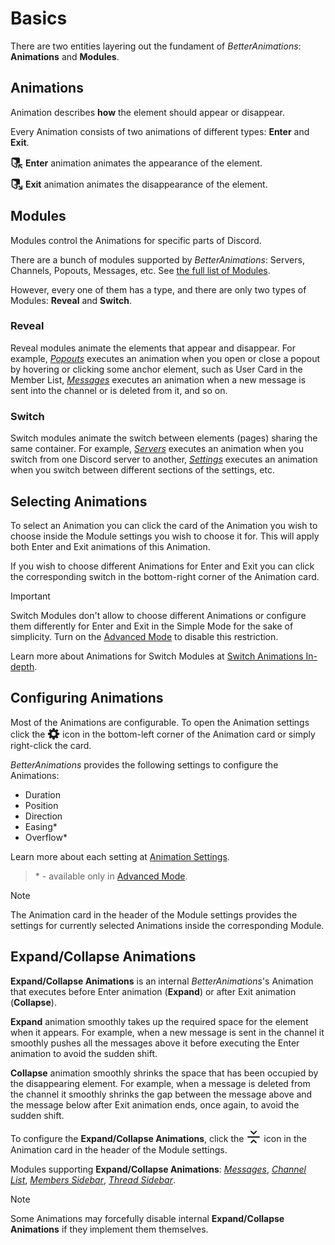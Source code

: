 <script setup>
import expandCollapse from '../assets/lottie/expand-collapse.json'
</script>

# Basics

There are two entities layering out the fundament of _BetterAnimations_: **Animations** and&nbsp;**Modules**.

## Animations

Animation describes **how** the element should appear or disappear.

Every Animation consists of two animations of different types: **Enter** and **Exit**.

<p>
    <svg width="20" height="20" xmlns="http://www.w3.org/2000/svg" fill="none" viewBox="0 0 24 24" style="display: inline; vertical-align: sub;">
        <path fill="currentColor" d="M9 12a1 1 0 0 1 1 1v2a1 1 0 1 1-2 0v-2a1 1 0 0 1 1-1Z"></path><path fill="currentColor" fill-rule="evenodd" d="M2.75 3.02A3 3 0 0 1 5 2h10a3 3 0 0 1 3 3v7.5a.5.5 0 0 1-.5.5H16a3 3 0 0 0-3 3v3.5a2.5 2.5 0 0 1-3.68 2.2l-5.8-3.09A3 3 0 0 1 2 16V5a3 3 0 0 1 .76-1.98Zm1.3 1.95A.04.04 0 0 0 4 5v11c0 .36.2.68.49.86l5.77 3.08a.5.5 0 0 0 .74-.44V8.02a.5.5 0 0 0-.32-.46l-6.63-2.6Z" clip-rule="evenodd"></path><path fill="currentColor" d="M15 18.5V22a1 1 0 1 0 2 0v-3.59l4.3 4.3a1 1 0 0 0 1.4-1.42L18.42 17H22a1 1 0 1 0 0-2h-6a1 1 0 0 0-1 1v2.5Z"></path>
    </svg> <b>Enter</b> animation animates the appearance of the element.
</p>

<p>
    <svg width="20" height="20" xmlns="http://www.w3.org/2000/svg" fill="none" viewBox="0 0 24 24" style="display: inline; vertical-align: sub;">
        <path fill="currentColor" d="M9 12a1 1 0 0 1 1 1v2a1 1 0 1 1-2 0v-2a1 1 0 0 1 1-1Z"></path><path fill="currentColor" fill-rule="evenodd" d="M2.75 3.02A3 3 0 0 1 5 2h10a3 3 0 0 1 3 3v7.64c0 .44-.55.7-.95.55a3 3 0 0 0-3.17 4.93l.02.03a.5.5 0 0 1-.35.85h-.05a.5.5 0 0 0-.5.5 2.5 2.5 0 0 1-3.68 2.2l-5.8-3.09A3 3 0 0 1 2 16V5a3 3 0 0 1 .76-1.98Zm1.3 1.95A.04.04 0 0 0 4 5v11c0 .36.2.68.49.86l5.77 3.08a.5.5 0 0 0 .74-.44V8.02a.5.5 0 0 0-.32-.46l-6.63-2.6Z" clip-rule="evenodd"></path><path fill="currentColor" d="M15.3 16.7a1 1 0 0 1 1.4-1.4l4.3 4.29V16a1 1 0 1 1 2 0v6a1 1 0 0 1-1 1h-6a1 1 0 1 1 0-2h3.59l-4.3-4.3Z"></path>
    </svg> <b>Exit</b> animation animates the disappearance of the element.
</p>

## Modules

Modules control the Animations for specific parts of Discord.

There are a bunch of modules supported by _BetterAnimations_: Servers, Channels, Popouts, Messages, etc.
See [the full list of Modules](./modules).

However, every one of them has a type, and there are only two types of Modules: **Reveal** and **Switch**.

### Reveal

Reveal modules animate the elements that appear and disappear.
For example, [_Popouts_](./modules#popouts) executes an animation when you open or close a popout by hovering or clicking some anchor element,
such as User Card in the Member List, [_Messages_](./modules#messages) executes an animation when a new message is sent into the channel or is deleted from it,
and so on.

### Switch

Switch modules animate the switch between elements (pages) sharing the same container.
For example, [_Servers_](./modules#servers) executes an animation when you switch from one Discord server to another,
[_Settings_](./modules#settings) executes an animation when you switch between different sections of the settings, etc.

## Selecting Animations

To select an Animation you can click the card of the Animation you wish to choose inside the Module settings you wish to choose it for.
This will apply both Enter and Exit animations of this Animation.

If you wish to choose different Animations for Enter and Exit you can click the corresponding switch in the bottom-right corner of the Animation card.

> [!IMPORTANT]
> Switch Modules don't allow to choose different Animations or configure them differently for Enter and Exit in the Simple Mode
> for the sake of simplicity. Turn on the [Advanced Mode](./advanced-mode) to disable this restriction.
> 
> Learn more about Animations for Switch Modules at [Switch Animations In-depth](./switch-animations).

## Configuring Animations

Most of the Animations are configurable. To open the Animation settings click the
<svg width="20" height="20" xmlns="http://www.w3.org/2000/svg" fill="none" viewBox="0 0 24 24" style="display: inline; vertical-align: sub;">
    <path fill="currentColor" fill-rule="evenodd" d="M10.56 1.1c-.46.05-.7.53-.64.98.18 1.16-.19 2.2-.98 2.53-.8.33-1.79-.15-2.49-1.1-.27-.36-.78-.52-1.14-.24-.77.59-1.45 1.27-2.04 2.04-.28.36-.12.87.24 1.14.96.7 1.43 1.7 1.1 2.49-.33.8-1.37 1.16-2.53.98-.45-.07-.93.18-.99.64a11.1 11.1 0 0 0 0 2.88c.06.46.54.7.99.64 1.16-.18 2.2.19 2.53.98.33.8-.14 1.79-1.1 2.49-.36.27-.52.78-.24 1.14.59.77 1.27 1.45 2.04 2.04.36.28.87.12 1.14-.24.7-.95 1.7-1.43 2.49-1.1.8.33 1.16 1.37.98 2.53-.07.45.18.93.64.99a11.1 11.1 0 0 0 2.88 0c.46-.06.7-.54.64-.99-.18-1.16.19-2.2.98-2.53.8-.33 1.79.14 2.49 1.1.27.36.78.52 1.14.24.77-.59 1.45-1.27 2.04-2.04.28-.36.12-.87-.24-1.14-.96-.7-1.43-1.7-1.1-2.49.33-.8 1.37-1.16 2.53-.98.45.07.93-.18.99-.64a11.1 11.1 0 0 0 0-2.88c-.06-.46-.54-.7-.99-.64-1.16.18-2.2-.19-2.53-.98-.33-.8.14-1.79 1.1-2.49.36-.27.52-.78.24-1.14a11.07 11.07 0 0 0-2.04-2.04c-.36-.28-.87-.12-1.14.24-.7.96-1.7 1.43-2.49 1.1-.8-.33-1.16-1.37-.98-2.53.07-.45-.18-.93-.64-.99a11.1 11.1 0 0 0-2.88 0ZM16 12a4 4 0 1 1-8 0 4 4 0 0 1 8 0Z" clip-rule="evenodd"></path>
</svg>
icon in the bottom-left corner of the Animation card
or simply right-click the card.

_BetterAnimations_ provides the following settings to configure the Animations:
- Duration
- Position
- Direction
- Easing*
- Overflow*

Learn more about each setting at [Animation Settings](./animation-settings).

> \* - available only in [Advanced Mode](./advanced-mode).

> [!NOTE]
> The Animation card in the header of the Module settings provides the settings for currently selected Animations inside the corresponding Module.

## Expand/Collapse Animations

**Expand/Collapse Animations** is an internal _BetterAnimations_'s Animation that executes before Enter animation (**Expand**) or after Exit animation (**Collapse**).

<Lottie :animation-data="expandCollapse" />

**Expand** animation smoothly takes up the required space for the element when it appears.
For example, when a new message is sent in the channel it smoothly pushes all the messages above it before executing the Enter animation to avoid the sudden shift.

**Collapse** animation smoothly shrinks the space that has been occupied by the disappearing element.
For example, when a message is deleted from the channel it smoothly shrinks the gap between the message above and the message below after Exit animation ends, once again, to avoid the sudden shift.

To configure the **Expand/Collapse Animations**, click the
<svg width="24" height="24" xmlns="http://www.w3.org/2000/svg" fill="none" viewBox="0 0 24 24" style="display: inline; vertical-align: sub;">
    <path fill="currentColor" fill-rule="evenodd" d="M7.3 2.3a1 1 0 0 1 1.4 0L12 5.58l3.3-3.3a1 1 0 1 1 1.4 1.42l-4 4a1 1 0 0 1-1.4 0l-4-4a1 1 0 0 1 0-1.42ZM2 12a1 1 0 0 1 1-1h18a1 1 0 1 1 0 2H3a1 1 0 0 1-1-1ZM8.7 21.7a1 1 0 0 1-1.4-1.4l4-4a1 1 0 0 1 1.4 0l4 4a1 1 0 0 1-1.4 1.4L12 18.42l-3.3 3.3Z" clip-rule="evenodd"></path>
</svg>
icon in the Animation card in the header of the Module settings.

Modules supporting **Expand/Collapse Animations**: [_Messages_](./modules#messages), [_Channel List_](./modules#channel-list), [_Members Sidebar_](./modules#members-sidebar), [_Thread Sidebar_](./modules#thread-sidebar).

> [!NOTE]
> Some Animations may forcefully disable internal **Expand/Collapse Animations** if they implement them themselves.